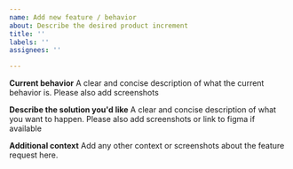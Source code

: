 ```yaml
---
name: Add new feature / behavior
about: Describe the desired product increment
title: ''
labels: ''
assignees: ''

---
```


**Current behavior**
A clear and concise description of what  the current behavior is.
Please also add screenshots

**Describe the solution you'd like**
A clear and concise description of what you want to happen.
Please also add screenshots or link to figma if available

**Additional context**
Add any other context or screenshots about the feature request here.
